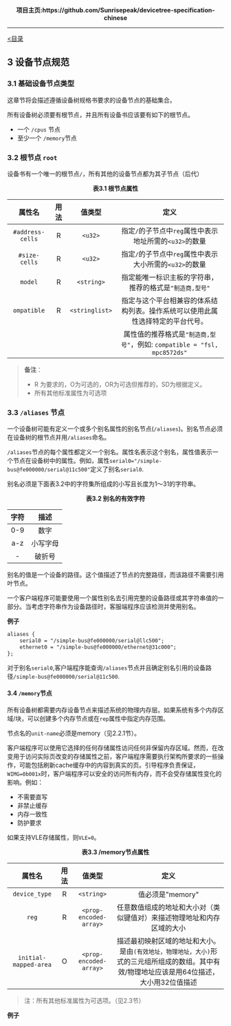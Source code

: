 <p align = "center"><b>项目主页:https://github.com/Sunrisepeak/devicetree-specification-chinese</b></p>

---

[<目录](../README.md)

## 3 设备节点规范

### 3.1 基础设备节点类型

这章节将会描述遵循设备树规格书要求的设备节点的基础集合。

所有设备树必须要有根节点，并且所有设备书应该要有如下的根节点。

- 一个 `/cpus` 节点
- 至少一个 `/memory`节点

### 3.2 根节点 `root`

设备书有一个唯一的根节点`/`，所有其他的设备节点都为其子节点（后代）

<p align = "center"><b>表3.1 根节点属性</b></p>

|      属性名      | 用法 |     值类型     |                             定义                             |
| :--------------: | :--: | :------------: | :----------------------------------------------------------: |
| `#address-cells` |  R   |    `<u32>`     |   指定`/`的子节点中`reg`属性中表示地址所需的`<u32>`的数量    |
|  `#size-cells`   |  R   |    `<u32>`     |   指定`/`的子节点中`reg`属性中表示大小所需的`<u32>`的数量    |
|     `model`      |  R   |   `<string>`   |   指定能唯一标识主板的字符串，推荐的格式是`"制造商,型号"`    |
|   `ompatible`    |  R   | `<stringlist>` | 指定与这个平台相兼容的体系结构列表。操作系统可以使用此属性选择特定的平台代号。 |
|                  |      |                | 属性值的推荐格式是`"制造商,型号"`，例如: `compatible = "fsl, mpc8572ds"` |

> **备注**：
>
> - R 为要求的，O为可选的，OR为可选但推荐的，SD为根据定义。
> - 所有其他标准属性为可选项



### 3.3 `/aliases` 节点

一个设备树可能有定义一个或多个别名属性的别名节点(`/aliases`)。别名节点必须在设备树的根节点并用`/aliases`命名。

`/aliases`节点的每个属性都定义一个别名。属性名表示这个别名，属性值表示一个节点在设备树中的属性。例如，属性`serial0="/simple-bus@fe000000/serial@11c500"`定义了别名`serial0`.

别名必须是下面表3.2中的字符集所组成的小写且长度为1～31的字符串。

<p align = "center"><b>表3.2 别名的有效字符</b></p>

| 字符 |   描述   |
| :--: | :------: |
| 0-9  |   数字   |
| a-z  | 小写字母 |
|  -   |  破折号  |



别名的值是一个设备的路径。这个值描述了节点的完整路径，而该路径不需要引用叶节点。

一个客户端程序可能要使用一个属性别名去引用完整的设备路径或其字符串值的一部分。当考虑字符串作为设备路径时，客服端程序应该检测并使用别名。

**例子**

```dtd
aliases {
    serial0 = "/simple-bus@fe000000/serial@llc500";
    ethernet0 = "/simple-bus@fe000000/ethernet@31c000";
};
```

对于别名`serial0`,客户端程序能查询`/aliases`节点并且确定别名引用的设备路径`/simple-bus@fe000000/serial@11c500`.



#### 3.4 `/memory`节点

所有设备树都需要内存设备节点来描述系统的物理内存层。如果系统有多个内存区域/块，可以创建多个内存节点或在`rep`属性中指定内存范围。

节点名的`unit-name`必须是memory（见2.2.1节）。

客户端程序可以使用它选择的任何存储属性访问任何非保留内存区域。然而，在改变用于访问实际页改变的存储属性之前，客户端程序需要执行架构所要求的一些操作，可能包括刷新cache缓存中的内容到真实的页。引导程序负责保证，`WIMG=0b001x`时，客户端程序可以安全的访问所有内存，而不会受存储属性变化的影响。例如：

- 不需要直写
- 非禁止缓存
- 内存一致性
- 防护要求

如果支持VLE存储属性，则`VLE=0`。

<p align = "center"><b>表3.3 /memory节点属性</b></p>

|        属性名         | 用法 |         值类型         |                             定义                             |
| :-------------------: | :--: | :--------------------: | :----------------------------------------------------------: |
|     `device_type`     |  R   |       `<string>`       |                       值必须是"memory"                       |
|         `reg`         |  R   | `<prop-encoded-array>` | 任意数值组成的地址和大小对（类似键值对）来描述物理地址和内存区域的大小 |
| `initial-mapped-area` |  O   | `<prop-encoded-array>` | 描述最初映射区域的地址和大小。是由`(有效地址，物理地址，大小)`形式的三元组所组成的数组。其中有效/物理地址应该是用64位描述，大小用32位值描述 |

> 注：所有其他标准属性为可选项。（见2.3节）

**例子**



